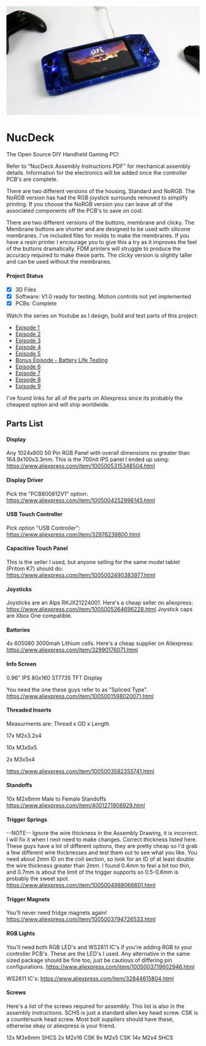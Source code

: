 ![Alt text](Title.png "NucDeck")

# NucDeck
The Open Source DIY Handheld Gaming PC!

Refer to "NucDeck Assembly Instructions.PDF" for mechanical assembly details. Information for the electronics will be added once the controller PCB's are complete.

There are two different versions of the housing, Standard and NoRGB. The NoRGB version has had
the RGB joystick surrounds removed to simplify printing. If you choose the NoRGB version you can leave all of the 
associated components off the PCB's to save on cost.

There are two different versions of the buttons, membrane and clicky. The Membrane buttons are shorter and are
designed to be used with silicone membranes. I've included files for molds to make the membranes. If you have a resin printer
I encourage you to give this a try as it improves the feel of the buttons dramatically. FDM printers will struggle to produce the accuracy required to make these parts. The clicky version is slightly taller and can be used without the membranes.

#### Project Status
- [x] 3D Files
- [x] Software: V1.0 ready for testing. Motion controls not yet implemented
- [x] PCBs: Complete

Watch the series on Youtube as I design, build and test parts of this project:
- [Episode 1](https://youtu.be/xVYYCx3Qt4Y)
- [Episode 2](https://youtu.be/nOXd3axX4fw)
- [Episode 3](https://youtu.be/yHMnScoKIOE)
- [Episode 4](https://youtu.be/rP_sMztufNs)
- [Episode 5](https://youtu.be/sQocfy4pwIQ)
- [Bonus Episode - Battery Life Testing](https://youtu.be/6FQKwnMxRxI)
- [Episode 6](https://youtu.be/mfuAvgmuT2s)
- [Episode 7](https://youtu.be/nFNw7_WkteA)
- [Episode 8](https://youtu.be/YYRD0Zlga5s)
- [Episode 9](https://youtu.be/t9Rao_BeIeM)

I've found links for all of the parts on Aliexpress since its probably the cheapest option and will ship worldwide.

## Parts List

#### Display

Any 1024x600 50 Pin RGB Panel with overall dimensions no greater than 164.9x100x3.3mm.
This is the 700nit IPS panel I ended up using: https://www.aliexpress.com/item/1005005315348504.html

#### Display Driver

Pick the "PCB800812V1" option:
https://www.aliexpress.com/item/1005004252996145.html

#### USB Touch Controller

Pick option "USB Controller":
https://www.aliexpress.com/item/32976239800.html

#### Capacitive Touch Panel

This is the seller I used, but anyone selling for the same model tablet (Pritom K7) should do:
https://www.aliexpress.com/item/1005002490383977.html

#### Joysticks

Joysticks are an Alps RKJX21224001. Here's a cheap seller on aliexpress:
https://www.aliexpress.com/item/1005005264696228.html
Joystick caps are Xbox One compatible.

#### Batteries

4x 605080 3000mah Lithium cells. Here's a cheap supplier on Aliexpress:
https://www.aliexpress.com/item/32990176071.html

#### Info Screen

0.96" IPS 80x160 ST7735 TFT Display

You need the one these guys refer to as "Spliced Type".
https://www.aliexpress.com/item/1005001598020071.html

#### Threaded Inserts

Measurments are: Thread x OD x Length

17x M2x3.2x4

10x M3x5x5

2x M3x5x4

https://www.aliexpress.com/item/1005003582355741.html

#### Standoffs

10x M2x6mm Male to Female Standoffs
https://www.aliexpress.com/item/4001271908929.html

#### Trigger Springs

--NOTE-- Ignore the wire thickness in the Assembly Drawing, it is incorrect. I will fix it when I next need to make changes. Correct thickness listed here.
These guys have a lot of different options, they are pretty cheap so I'd grab a few different wire thicknesses
and test them out to see what you like. You need about 2mm ID on the coil section, so look for an ID of at least double the wire
thickness greater than 2mm. I found 0.4mm to feel a bit too thin, and 0.7mm is about the limit of the trigger supports so 0.5-0.6mm is probably the sweet spot.
https://www.aliexpress.com/item/1005004968066601.html

#### Trigger Magnets

You'll never need fridge magnets again!
https://www.aliexpress.com/item/1005003794726533.html

#### RGB Lights

You'll need both RGB LED's and WS2811 IC's if you're adding RGB to your controller PCB's.
These are the LED's I used. Any alternative in the same sized package should be fine too, just be cautious of
differing pin configurations.
https://www.aliexpress.com/item/1005003719602946.html

WS2811 IC's:
https://www.aliexpress.com/item/32844615804.html

#### Screws

Here's a list of the screws required for assembly. This list is also in the assembly instructions. SCHS is just a standard allen key head screw. CSK is a countersunk head screw. Most bolt suppliers should have these, otherwise ebay or aliexpress is your friend.

12x M3x6mm SHCS
2x M2x16 CSK
9x M2x5 CSK
14x M2x4 SHCS
